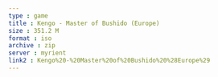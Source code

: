```yaml
---
type : game
title : Kengo - Master of Bushido (Europe)
size : 351.2 M
format : iso
archive : zip
server : myrient
link2 : Kengo%20-%20Master%20of%20Bushido%20%28Europe%29
---
```

